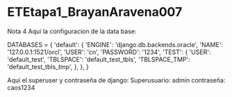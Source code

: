 # ETEtapa1_BrayanAravena007
Nota 4
Aqui la configuracion de la data base:

DATABASES = {
    'default': {
        'ENGINE': 'django.db.backends.oracle',
        'NAME': '127.0.0.1:1521/orcl',
        'USER': 'cn',
        'PASSWORD': '1234',
        'TEST': {
            'USER': 'default_test',
            'TBLSPACE': 'default_test_tbls',
            'TBLSPACE_TMP': 'default_test_tbls_tmp',
        },
    },
}

Aqui el superuser y contraseña de django:
Superusuario: admin
contraseña: caos1234